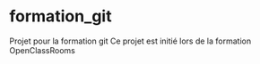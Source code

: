# formation_git
Projet pour la formation git
Ce projet est initié lors de la formation OpenClassRooms

